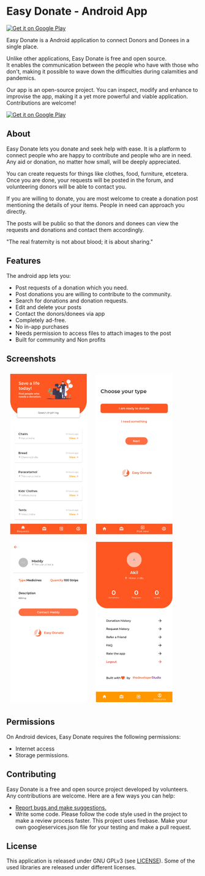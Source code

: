 # Easy Donate - Android App 

<p align="left">
<a href="https://play.google.com/store/apps/details?id=com.thedeveloperstudio.easydonatefinal">
    <img alt="Get it on Google Play"
        height="80"
        src="https://i.ibb.co/jkDKbRm/png.png" /></a></p>

Easy Donate is a Android application to connect Donors and Donees in a single place.

Unlike other applications, Easy Donate is free and open source.  
It enables the communication between the people who have with those who don't, making it possible to wave down the difficulties during calamities and pandemics.

Our app is an open-source project. You can inspect, modify and enhance to improvise the app, making it a yet more powerful and viable application.
Contributions are welcome!

<p align="left">
<a href="https://play.google.com/store/apps/details?id=com.thedeveloperstudio.easydonatefinal">
    <img alt="Get it on Google Play"
        height="80"
        src="https://play.google.com/intl/en_us/badges/images/generic/en_badge_web_generic.png" />
</a>  
</p>
        
 ## About

Easy Donate lets you donate and seek help with ease. It is a platform to connect people who are happy to contribute and people who are in need. Any aid or donation, no matter how small, will be deeply appreciated.

You can create requests for things like clothes, food, furniture, etcetera. Once you are done, your requests will be posted in the forum, and volunteering donors will be able to contact you.

If you are willing to donate, you are most welcome to create a donation post mentioning the details of your items. People in need can approach you directly.

The posts will be public so that the donors and donees can view the requests and donations and contact them accordingly.

"The real fraternity is not about blood; it is about sharing."

## Features

The android app lets you:
- Post requests of a donation which you need.
- Post donations you are willing to contribute to the community.
- Search for donations and donation requests.
- Edit and delete your posts
- Contact the donors/donees via app
- Completely ad-free.
- No in-app purchases
- Needs permission to access files to attach images to the post
- Built for community and Non profits

## Screenshots

[<img src="https://github.com/The-Developer-Studio/Easy-Donate-Android/blob/master/readme/Screenshot_20210814-133023.jpg" align="center"
width="200"
    hspace="10" vspace="10">](https://github.com/The-Developer-Studio/Easy-Donate-Android/blob/master/readme/Screenshot_20210814-133023.jpg)
[<img src="https://github.com/The-Developer-Studio/Easy-Donate-Android/blob/master/readme/Screenshot_20210814-133030.jpg" align="center"
width="200"
    hspace="10" vspace="10">](https://github.com/The-Developer-Studio/Easy-Donate-Android/blob/master/readme/Screenshot_20210814-133030.jpg)
[<img src="https://github.com/The-Developer-Studio/Easy-Donate-Android/blob/master/readme/Screenshot_20210814-133040.jpg" align="center"
width="200"
    hspace="10" vspace="10">](https://github.com/The-Developer-Studio/Easy-Donate-Android/blob/master/readme/Screenshot_20210814-133040.jpg)
[<img src="https://github.com/The-Developer-Studio/Easy-Donate-Android/blob/master/readme/Screenshot_20210814-133047.jpg" align="center"
width="200"
    hspace="10" vspace="10">](https://github.com/The-Developer-Studio/Easy-Donate-Android/blob/master/readme/Screenshot_20210814-133047.jpg)

## Permissions

On Android devices, Easy Donate requires the following permissions:
- Internet access
- Storage permissions.

## Contributing

Easy Donate is a free and open source project developed by volunteers. Any contributions are welcome. Here are a few ways you can help:
 * [Report bugs and make suggestions.](https://github.com/The-Developer-Studio/Easy-Donate-Android/issues)
 * Write some code. Please follow the code style used in the project to make a review process faster. This project uses firebase. Make your own googleservices.json file for your testing and make a pull request.

## License

This application is released under GNU GPLv3 (see [LICENSE](LICENSE)).
Some of the used libraries are released under different licenses.
